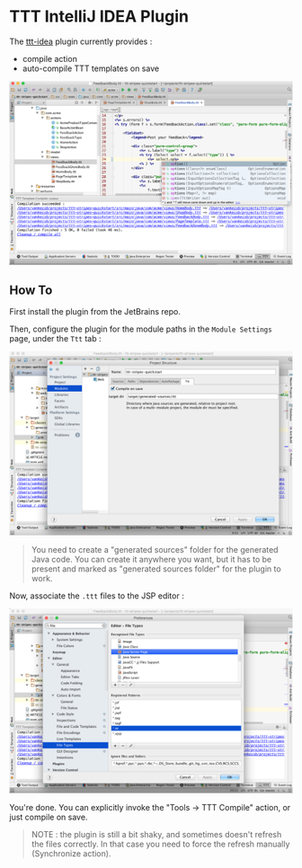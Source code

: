 # TTT IntelliJ IDEA Plugin

The [ttt-idea](https://plugins.jetbrains.com/plugin/7880?pr=idea) plugin currently provides :
* compile action
* auto-compile TTT templates on save

![shot](shots/main.png "TTT plugin")

## How To

First install the plugin from the JetBrains repo. 

Then, configure the plugin for the module paths in the `Module Settings` page, under the `Ttt` tab :

![shot 1](shots/module-settings.png "TTT tab")

> You need to create a "generated sources" folder for the generated Java code. You can create 
> it anywhere you want, but it has to be present and marked as "generated sources folder"
> for the plugin to work.

Now, associate the `.ttt` files to the JSP editor :

![shot 2](shots/file-type.png "TTT file type")

You're done. You can explicitly invoke the "Tools -> TTT Compile" action, or just compile
on save.

> NOTE : the plugin is still a bit shaky, and sometimes doesn't refresh the files correctly.
> In that case you need to force the refresh manually (Synchronize action).
